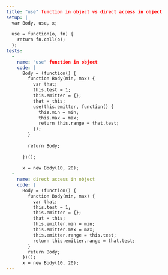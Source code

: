 ```yaml
---
title: "use" function in object vs direct access in object
setup: |
  var Body, use, x;
  
  use = function(o, fn) {
    return fn.call(o);
  };
tests:
  -
    name: "use" function in object
    code: |
      Body = (function() {
        function Body(min, max) {
          var that;
          this.test = 1;
          this.emitter = {};
          that = this;
          use(this.emitter, function() {
            this.min = min;
            this.max = max;
            return this.range = that.test;
          });
        }
      
        return Body;
      
      })();
      
      x = new Body(10, 20);
  -
    name: direct access in object
    code: |
      Body = (function() {
        function Body(min, max) {
          var that;
          this.test = 1;
          this.emitter = {};
          that = this;
          this.emitter.min = min;
          this.emitter.max = max;
          this.emitter.range = this.test;
          return this.emitter.range = that.test;
        }
        return Body;
      })();
      x = new Body(10, 20);
---
```



